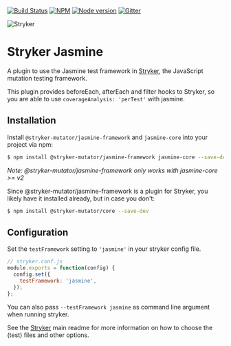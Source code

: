 [![Build Status](https://travis-ci.org/stryker-mutator/stryker.svg?branch=master)](https://travis-ci.org/stryker-mutator/stryker)
[![NPM](https://img.shields.io/npm/dm/@stryker-mutator/jasmine-framework.svg)](https://www.npmjs.com/package/@stryker-mutator/jasmine-framework)
[![Node version](https://img.shields.io/node/v/@stryker-mutator/jasmine-framework.svg)](https://img.shields.io/node/v/@stryker-mutator/jasmine-framework.svg)
[![Gitter](https://badges.gitter.im/stryker-mutator/stryker.svg)](https://gitter.im/stryker-mutator/stryker?utm_source=badge&utm_medium=badge&utm_campaign=pr-badge)

![Stryker](https://github.com/stryker-mutator/stryker/raw/master/stryker-80x80.png)

# Stryker Jasmine
A plugin to use the Jasmine test framework in [Stryker](https://stryker-mutator.io), the JavaScript mutation testing framework.

This plugin provides beforeEach, afterEach and filter hooks to Stryker, so you are able to use `coverageAnalysis: 'perTest'` with jasmine.

## Installation

Install `@stryker-mutator/jasmine-framework` and `jasmine-core` into your project via npm:

```bash
$ npm install @stryker-mutator/jasmine-framework jasmine-core --save-dev
```

*Note: @stryker-mutator/jasmine-framework only works with jasmine-core >= v2*

Since @stryker-mutator/jasmine-framework is a plugin for Stryker, you likely have it installed already, but in case you don't:

```bash
$ npm install @stryker-mutator/core --save-dev
```

## Configuration

Set the `testFramework` setting to `'jasmine'` in your stryker config file.

```javascript
// stryker.conf.js
module.exports = function(config) {
  config.set({
    testFramework: 'jasmine',
  });
};
```

You can also pass `--testFramework jasmine` as command line argument when running stryker.

See the [Stryker](https://github.com/stryker-mutator/stryker) main readme for more information on how to choose the (test) files and other options.
